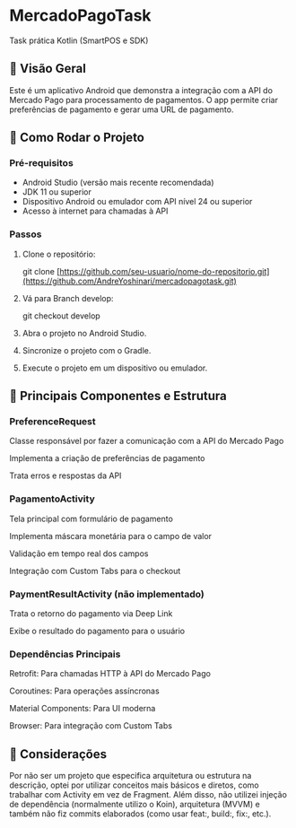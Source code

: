# MercadoPagoTask
Task prática Kotlin (SmartPOS e SDK)

## 📲 Visão Geral

Este é um aplicativo Android que demonstra a integração com a API do Mercado Pago para processamento de pagamentos. 
O app permite criar preferências de pagamento e gerar uma URL de pagamento.

## 🚀 Como Rodar o Projeto

### Pré-requisitos

- Android Studio (versão mais recente recomendada)
- JDK 11 ou superior
- Dispositivo Android ou emulador com API nível 24 ou superior
- Acesso à internet para chamadas à API

### Passos
1. Clone o repositório:

   git clone [https://github.com/seu-usuario/nome-do-repositorio.git](https://github.com/AndreYoshinari/mercadopagotask.git)

3. Vá para Branch develop:

   git checkout develop

5. Abra o projeto no Android Studio.

6. Sincronize o projeto com o Gradle.

7. Execute o projeto em um dispositivo ou emulador.

## 🔧 Principais Componentes e Estrutura

### PreferenceRequest

Classe responsável por fazer a comunicação com a API do Mercado Pago

Implementa a criação de preferências de pagamento

Trata erros e respostas da API

### PagamentoActivity

Tela principal com formulário de pagamento

Implementa máscara monetária para o campo de valor

Validação em tempo real dos campos

Integração com Custom Tabs para o checkout

### PaymentResultActivity (não implementado)

Trata o retorno do pagamento via Deep Link

Exibe o resultado do pagamento para o usuário

### Dependências Principais

Retrofit: Para chamadas HTTP à API do Mercado Pago

Coroutines: Para operações assíncronas

Material Components: Para UI moderna

Browser: Para integração com Custom Tabs


## 💭 Considerações

Por não ser um projeto que especifica arquitetura ou estrutura na descrição, optei por utilizar conceitos mais básicos e diretos, como trabalhar com Activity em vez de Fragment. 
Além disso, não utilizei injeção de dependência (normalmente utilizo o Koin), arquitetura (MVVM) e também não fiz commits elaborados (como usar feat:, build:, fix:, etc.).
